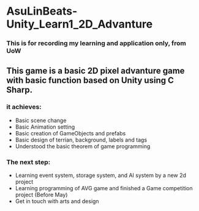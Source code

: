 # AsuLinBeats-Unity_Learn1_2D_Advanture

### This is for recording my learning and application only, from UoW

## This game is a basic 2D pixel advanture game with basic function based on Unity using C Sharp.
### it achieves:
* Basic scene change
* Basic Animation setting
* Basic creation of GameObjects and prefabs
* Basic design of terrian, background, labels and tags
* Understood the basic theorem of game programming

### The next step:
* Learning event system, storage system, and AI system by a new 2d project
* Learning programming of AVG game and finished a Game competition project (Before May)
* Get in touch with arts and design
